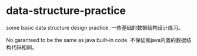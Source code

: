 # data-structure-practice
some basic data structure design practice. 一些基础的数据结构设计练习。

No garanteed to be the same as java built-in code. 不保证和java内置的数据结构代码相同。
